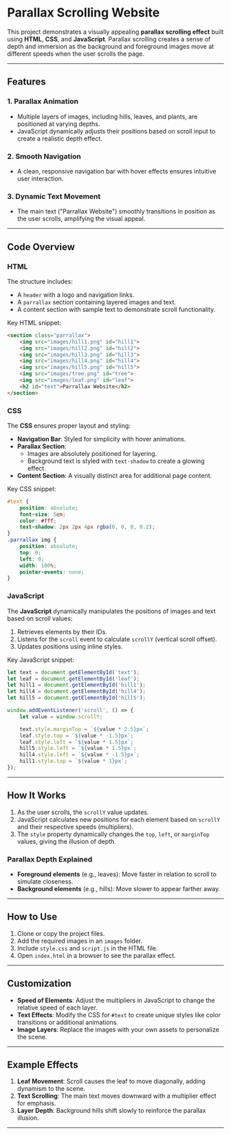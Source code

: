 # Parallax Scrolling Website

This project demonstrates a visually appealing **parallax scrolling effect** built using **HTML**, **CSS**, and **JavaScript**. Parallax scrolling creates a sense of depth and immersion as the background and foreground images move at different speeds when the user scrolls the page.

---

## Features

### 1. **Parallax Animation**
- Multiple layers of images, including hills, leaves, and plants, are positioned at varying depths.
- JavaScript dynamically adjusts their positions based on scroll input to create a realistic depth effect.

### 2. **Smooth Navigation**
- A clean, responsive navigation bar with hover effects ensures intuitive user interaction.

### 3. **Dynamic Text Movement**
- The main text ("Parrallax Website") smoothly transitions in position as the user scrolls, amplifying the visual appeal.

---

## Code Overview

### HTML
The structure includes:
- A `header` with a logo and navigation links.
- A `parrallax` section containing layered images and text.
- A content section with sample text to demonstrate scroll functionality.

Key HTML snippet:
```html
<section class="parrallax">
    <img src="images/hill1.png" id="hill1">
    <img src="images/hill2.png" id="hill2">
    <img src="images/hill3.png" id="hill3">
    <img src="images/hill4.png" id="hill4">
    <img src="images/hill5.png" id="hill5">
    <img src="images/tree.png" id="tree">
    <img src="images/leaf.png" id="leaf">
    <h2 id="text">Parrallax Website</h2>
</section>
```

### CSS
The **CSS** ensures proper layout and styling:
- **Navigation Bar**: Styled for simplicity with hover animations.
- **Parallax Section**:
  - Images are absolutely positioned for layering.
  - Background text is styled with `text-shadow` to create a glowing effect.
- **Content Section**: A visually distinct area for additional page content.

Key CSS snippet:
```css
#text {
    position: absolute;
    font-size: 5em;
    color: #fff;
    text-shadow: 2px 2px 4px rgba(0, 0, 0, 0.2);
}
.parrallax img {
    position: absolute;
    top: 0;
    left: 0;
    width: 100%;
    pointer-events: none;
}
```

### JavaScript
The **JavaScript** dynamically manipulates the positions of images and text based on scroll values:
1. Retrieves elements by their IDs.
2. Listens for the `scroll` event to calculate `scrollY` (vertical scroll offset).
3. Updates positions using inline styles.

Key JavaScript snippet:
```javascript
let text = document.getElementById('text');
let leaf = document.getElementById('leaf');
let hill1 = document.getElementById('hill1');
let hill4 = document.getElementById('hill4');
let hill5 = document.getElementById('hill5');

window.addEventListener('scroll', () => {
    let value = window.scrollY;

    text.style.marginTop = `${value * 2.5}px`;
    leaf.style.top = `${value * -1.5}px`;
    leaf.style.left = `${value * 1.5}px`;
    hill5.style.left = `${value * 1.5}px`;
    hill4.style.left = `${value * -1.5}px`;
    hill1.style.top = `${value * 1}px`;
});
```

---

## How It Works
1. As the user scrolls, the `scrollY` value updates.
2. JavaScript calculates new positions for each element based on `scrollY` and their respective speeds (multipliers).
3. The `style` property dynamically changes the `top`, `left`, or `marginTop` values, giving the illusion of depth.

### Parallax Depth Explained
- **Foreground elements** (e.g., leaves): Move faster in relation to scroll to simulate closeness.
- **Background elements** (e.g., hills): Move slower to appear farther away.

---

## How to Use
1. Clone or copy the project files.
2. Add the required images in an `images` folder.
3. Include `style.css` and `script.js` in the HTML file.
4. Open `index.html` in a browser to see the parallax effect.

---

## Customization
- **Speed of Elements**: Adjust the multipliers in JavaScript to change the relative speed of each layer.
- **Text Effects**: Modify the CSS for `#text` to create unique styles like color transitions or additional animations.
- **Image Layers**: Replace the images with your own assets to personalize the scene.

---

## Example Effects
1. **Leaf Movement**: Scroll causes the leaf to move diagonally, adding dynamism to the scene.
2. **Text Scrolling**: The main text moves downward with a multiplier effect for emphasis.
3. **Layer Depth**: Background hills shift slowly to reinforce the parallax illusion.

---

